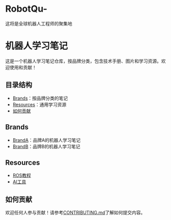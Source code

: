 # RobotQu-
这将是全球机器人工程师的聚集地
# 机器人学习笔记

这是一个机器人学习笔记仓库，按品牌分类，包含技术手册、图片和学习资源。欢迎使用和贡献！

## 目录结构
- [Brands](#brands)：按品牌分类的笔记
- [Resources](#resources)：通用学习资源
- [如何贡献](#contributing)

## Brands
- [BrandA](robotbrands/omron)：品牌A的机器人学习笔记
- [BrandB](Brands/BrandB)：品牌B的机器人学习笔记

## Resources
- [ROS教程](Resources/ROS-Tutorials)
- [AI工具](Resources/AI-Tools)

## 如何贡献
欢迎任何人参与贡献！请参考[CONTRIBUTING.md](CONTRIBUTING.md)了解如何提交内容。
